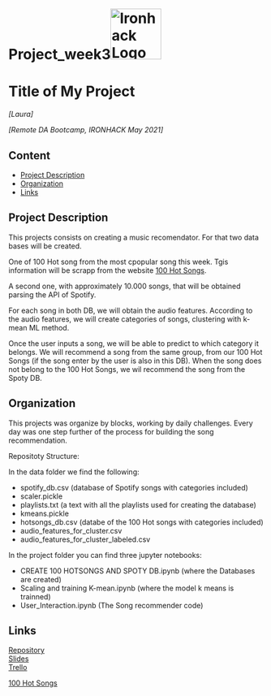 # Project_week3<img src="https://bit.ly/2VnXWr2" alt="Ironhack Logo" width="100"/>

# Title of My Project
*[Laura]*

*[Remote DA Bootcamp, IRONHACK May 2021]*

## Content
- [Project Description](#project-description)
- [Organization](#organization)
- [Links](#links)


## Project Description
This projects consists on creating a music recomendator. For that two data bases will be created. 

One of 100 Hot song from the most cpopular song this week. Tgis information will be scrapp from the website [100 Hot Songs](https://www.billboard.com/charts/hot-100). 

A second one, with approximately 10.000 songs, that will be obtained parsing the API of Spotify. 

For each song in both DB, we will obtain the audio features. According to the audio features, we will create categories of songs, clustering with k-mean ML method.

Once the user inputs a song, we will be able to predict to which category it belongs. We will recommend a song from the same group, from our 100 Hot Songs (if the song enter by the user is also in this DB). When the song does not belong to the 100 Hot Songs, we wil recommend the song from the Spoty DB.


## Organization

This projects was organize by blocks, working by daily challenges. Every day was one step further of the process for building the song recommendation.

Repositoty Structure:

In the data folder we find the following:

- spotify_db.csv (database of Spotify songs with categories included)
- scaler.pickle
- playlists.txt (a text with all the playlists used for creating the database)
- kmeans.pickle
- hotsongs_db.csv (databe of the 100 Hot songs with categories included)
- audio_features_for_cluster.csv
- audio_features_for_cluster_labeled.csv

In the project folder you can find three jupyter notebooks:

- CREATE 100 HOTSONGS AND SPOTY DB.ipynb (where the Databases are created)
- Scaling and training K-mean.ipynb (where the model k means is trainned)
- User_Interaction.ipynb (The Song recommender code)

## Links


[Repository](https://github.com/)  
[Slides](https://slides.com/lauratrapero/deck)  
[Trello](https://trello.com/b/1NOHOYPv/project-week-3)  

[100 Hot Songs](https://www.billboard.com/charts/hot-100)
